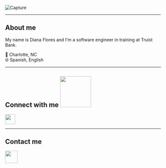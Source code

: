 ![Capture](https://user-images.githubusercontent.com/64798817/122779305-bdad6580-d27b-11eb-80a1-1f896989d63b.PNG)

<hr>

<h2> About me </h2>
My name is Diana Flores and I'm a software engineer in training at Truist Bank.

📍 Charlotte, NC 
<br>
🌐 Spanish, English


<hr>
<h2> Connect with me <img src='https://raw.githubusercontent.com/ShahriarShafin/ShahriarShafin/main/Assets/handshake.gif' width="100px"> </h2>
<a href = 'https://www.linkedin.com/in/diana-flores-471224214/'> <img width = '32px' align= 'center' src="https://raw.githubusercontent.com/rahulbanerjee26/githubAboutMeGenerator/main/icons/linked-in-alt.svg"/></a> 


<hr>
<h2> Contact me </h2>

<a href="https://outlook.live.com/mail/0/inbox" target="_blank"><div class="img-item" data-src="https://image.flaticon.com/icons/svg/281/281769.svg" data-sub-html=".caption"><img src="https://image.flaticon.com/icons/svg/281/281769.svg" width="40" class="img-shadow img-margin ls-is-cached lazyloaded"></div></a>




<!-- 
<!--<img src="https://user-images.githubusercontent.com/64798817/117347509-321c7880-ae77-11eb-99d4-8e81041d5b76.jpg" alt="Diana headshot" style="width:18px; height:28px" alt="HTML5 Icon" style="width:50px;height:75px;"> 
<hr> 








<!--
**DianaBFlores/DianaBFlores** is a ✨ _special_ ✨ repository because its `README.md` (this file) appears on your GitHub profile.



